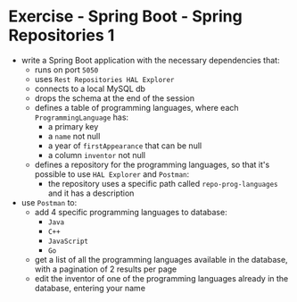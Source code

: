 # Exercise - Spring Boot - Spring Repositories 1
* write a Spring Boot application with the necessary dependencies that:
  * runs on port `5050`
  * uses `Rest Repositories HAL Explorer`
  * connects to a local MySQL db
  * drops the schema at the end of the session
  * defines a table of programming languages, where each `ProgrammingLanguage` has:
    * a primary key
    * a `name` not null
    * a year of `firstAppearance` that can be null
    * a column `inventor` not null
  * defines a repository for the programming languages, so that it's possible to use `HAL Explorer` and `Postman`:
    * the repository uses a specific path called `repo-prog-languages` and it has a description
* use `Postman` to:
  * add 4 specific programming languages to database:
    * `Java`
    * `C++`
    * `JavaScript`
    * `Go`
  * get a list of all the programming languages available in the database, with a pagination of 2 results per page
  * edit the inventor of one of the programming languages already in the database, entering your name

